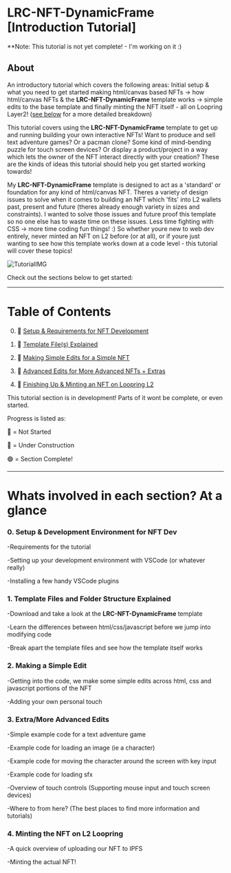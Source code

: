 # LRC-NFT-DynamicFrame [Introduction Tutorial]

**Note: This tutorial is not yet complete! - I'm working on it :)

## About

An introductory tutorial which covers the following areas: Initial setup & what you need to get started making html/canvas based NFTs -> how html/canvas NFTs & the **LRC-NFT-DynamicFrame** template works -> simple edits to the base template and finally minting the NFT itself - all on Loopring Layer2! ([see below](https://github.com/AD-Edge/LRC-NFT-DynamicFrame/blob/main/documentation/intro_tutorial.md#whats-involved-in-each-section-at-a-glance) for a more detailed breakdown)

This tutorial covers using the **LRC-NFT-DynamicFrame** template to get up and running building your own interactive NFTs! Want to produce and sell text adventure games? Or a pacman clone? Some kind of mind-bending puzzle for touch screen devices? Or display a product/project in a way which lets the owner of the NFT interact directly with your creation? These are the kinds of ideas this tutorial should help you get started working towards!

My **LRC-NFT-DynamicFrame** template is designed to act as a 'standard' or foundation for any kind of html/canvas NFT. Theres a variety of design issues to solve when it comes to building an NFT which 'fits' into L2 wallets past, present and future (theres already enough variety in sizes and constraints). I wanted to solve those issues and future proof this template so no one else has to waste time on these issues. Less time fighting with CSS -> more time coding fun things! :) So whether youre new to web dev entirely, never minted an NFT on L2 before (or at all), or if youre just wanting to see how this template works down at a code level - this tutorial will cover these topics!

![TutorialIMG](imagehere.png)

Check out the sections below to get started:

<hr>

# Table of Contents

0) &#x1F537; [Setup & Requirements for NFT Development](https://github.com/AD-Edge/LRC-NFT-DynamicFrame/blob/main/documentation/intro_tutorial_00_dev_setup/intro_00_dev_setup.md)

1) &#x1F536; [Template File(s) Explained](https://github.com/AD-Edge/LRC-NFT-DynamicFrame/blob/main/documentation/intro_tutorial_01_files_explained/intro_01_files_explained.md)

2) &#x1F536;  [Making Simple Edits for a Simple NFT](https://github.com/AD-Edge/LRC-NFT-DynamicFrame/blob/main/documentation/intro_tutorial_02_a_simple_edit/intro_02_a_simple_edit.md)

3) &#x1F536;  [Advanced Edits for More Advanced NFTs + Extras](https://github.com/AD-Edge/LRC-NFT-DynamicFrame/blob/main/documentation/intro_tutorial_03_extra_edits/intro_03_a_simple_edit.md)

4) &#x1F536;  [Finishing Up & Minting an NFT on Loopring L2](https://github.com/AD-Edge/LRC-NFT-DynamicFrame/tree/main/documentation/intro_tutorial_04_minting)

This tutorial section is in development! Parts of it wont be complete, or even started. 

Progress is listed as:

&#x1F536; = Not Started

&#x1F537; = Under Construction

&#x1F7E2; = Section Complete!

<hr>

# Whats involved in each section? At a glance

### 0. Setup & Development Environment for NFT Dev

-Requirements for the tutorial

-Setting up your development environment with VSCode (or whatever really)

-Installing a few handy VSCode plugins

### 1. Template Files and Folder Structure Explained

-Download and take a look at the **LRC-NFT-DynamicFrame** template

-Learn the differences between html/css/javascript before we jump into modifying code

-Break apart the template files and see how the template itself works

### 2. Making a Simple Edit

-Getting into the code, we make some simple edits across html, css and javascript portions of the NFT

-Adding your own personal touch

### 3. Extra/More Advanced Edits

-Simple example code for a text adventure game

-Example code for loading an image (ie a character)

-Example code for moving the character around the screen with key input

-Example code for loading sfx

-Overview of touch controls (Supporting mouse input and touch screen devices)

-Where to from here? (The best places to find more information and tutorials)

### 4. Minting the NFT on L2 Loopring

-A quick overview of uploading our NFT to IPFS

-Minting the actual NFT!
